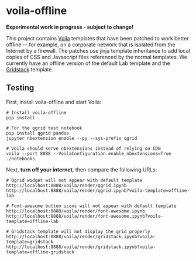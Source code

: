 # voila-offline

**Experimental work in progress - subject to change!**

This project contains [Voila](https://voila.readthedocs.io/en/stable/) templates that have been patched to work better offline -- for example, on a corporate network that is isolated from the Internet by a firewall.  The patches use jinja template inheritance to add local copies of CSS and Javascript files referenced by the normal templates.  We currently have an offline version of the default Lab template and the [Gridstack](https://github.com/voila-dashboards/voila-gridstack) template.

## Testing

First, install voila-offline and start Voila:

```
# Install voila-offline
pip install .

# For the qgrid test notebook
pip install qgrid pandas
jupyter nbextension enable --py --sys-prefix qgrid

# Voila should serve nbextensions instead of relying on CDN
voila --port 8888 --VoilaConfiguration.enable_nbextensions=True ./notebooks
```

Next, **turn off your internet**, then compare the following URLs:

```
# Qgrid widget will not appear with default template
http://localhost:8888/voila/render/qgrid.ipynb
http://localhost:8888/voila/render/qgrid.ipynb?voila-template=offline-lab

# Font-awesome button icons will not appear with default template
http://localhost:8888/voila/render/font-awesome.ipynb
http://localhost:8888/voila/render/font-awesome.ipynb?voila-template=offline-lab

# Gridstack template will not display the grid properly
http://localhost:8888/voila/render/gridstack.ipynb?voila-template=gridstack
http://localhost:8888/voila/render/gridstack.ipynb?voila-template=offline-gridstack
```
